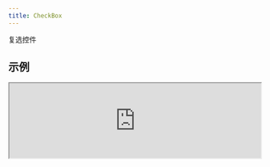 ```yaml
---
title: CheckBox
---
```

复选控件

## 示例

<div><iframe style="width: 100%; margin: 0;" src="https://uiexplorer.blankapp.org/slices/checkbox-example" scrolling="no" /></div>

```jsx
<CheckBox text="CheckBox" />
```

## 状态

### 禁用

<div><iframe style="width: 100%; margin: 0;" src="https://uiexplorer.blankapp.org/slices/checkbox-state-disabled" scrolling="no" /></div>

```jsx
<CheckBox text="CheckBox" disabled />
```

### 选中

<div><iframe style="width: 100%; margin: 0;" src="https://uiexplorer.blankapp.org/slices/checkbox-state-checked" scrolling="no" /></div>

```jsx
<CheckBox text="CheckBox" checked />
```

## API

### 属性

名称 | 描述 | 类型 | 可选值 | 默认值
--- | --- | --- | --- | ---
`children` | - | string, element | - | -
`text` | 显示的文本 | string | - | 空字符串 ('')
`textStyle` | 文本的样式 | style | - | -
`disabled` | 是否处于禁用状态 | bool | - | `false`
`checked` | 是否处于选中状态 | bool | - | `false`
`onCheckedChange` | 当选中状态变化时调用处理程序 | function | - | -

### 事件

名称 | 描述
--- | ---
`onCheckedChange` | -
